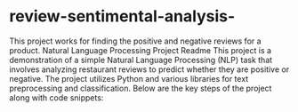 # review-sentimental-analysis-
This project works for finding the positive and negative reviews for a product.
Natural Language Processing Project Readme
This project is a demonstration of a simple Natural Language Processing (NLP) task that involves analyzing restaurant reviews to predict whether they are positive or negative. The project utilizes Python and various libraries for text preprocessing and classification. Below are the key steps of the project along with code snippets:
